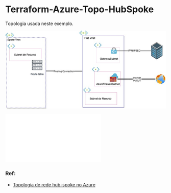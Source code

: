 # Terraform-Azure-Topo-HubSpoke
Topologia usada neste exemplo. 

![Topologia](./images/azure_hub-spoke-Page-1.jpg)

![](./readme2.md)
### Ref:
- [Topologia de rede hub-spoke no Azure
](https://docs.microsoft.com/pt-br/azure/architecture/reference-architectures/hybrid-networking/hub-spoke?tabs=cli)